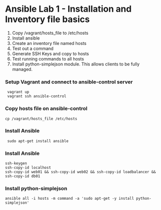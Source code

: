 # Ansible Lab 1 - Installation and Inventory file basics

1. Copy /vagrant/hosts_file to /etc/hosts 
2. Install ansible
3. Create an inventory file named hosts
4. Test out a command
5. Generate SSH Keys and copy to hosts
6. Test running commands to all hosts
7. Install python-simplejson module. This allows clients to be fully managed.

### Setup Vagrant and connect to ansible-control server
``` shell
 vagrant up
 vagrant ssh ansible-control
```


### Copy hosts file on ansible-control
``` shell
cp /vagrant/hosts_file /etc/hosts 
```

### Install Ansible
``` shell
 sudo apt-get install ansible
```

### Install Ansible
``` shell
ssh-keygen
ssh-copy-id localhost
ssh-copy-id web01 && ssh-copy-id web02 && ssh-copy-id loadbalancer && ssh-copy-id db01
```

### Install python-simplejson
``` shell
ansible all -i hosts -m command -a 'sudo apt-get -y install python-simplejson'
```
